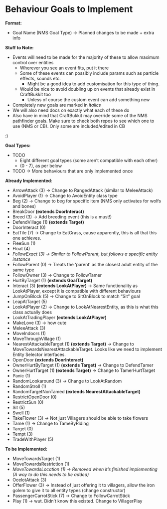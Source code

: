 Behaviour Goals to Implement
===========================

**Format:**

* Goal Name (NMS Goal Type) -> Planned changes to be made + extra info

**Stuff to Note:**

* Events will need to be made for the majority of these to allow maximum control over entities
    * Wherever you see an event fits, put it there
    * Some of these events can possibly include params such as particle effects, sounds etc.
        * Might be a good idea to add customisation for this type of thing.
    * Would be nice to avoid doubling up on events that already exist in CraftBukkit too
        * Unless of course the custom event can add something new
* Completely new goals are marked in *italics*
* We will also need docs on exactly what each of these do
* Also have in mind that CraftBukkit may override some of the NMS pathfinder goals. Make sure to check both repos to see which one to use (NMS or CB). Only some are included/edited in CB

:)

**Goal Types:**

* TODO
    * Eight different goal types (some aren’t compatible with each other)
    * (0 - 7), as per below
* TODO -> More behaviours that are only implemented once

**Already Implemented**:

* ArrowAttack (3) -> Change to RangedAttack (similar to MeleeAttack)
* AvoidPlayer (1) -> Change to AvoidEntity class type
* Beg (2) -> Change to beg for specific item (NMS only activates for wolfs and bones)
* BreakDoor **(extends DoorInteract)**
* Breed (3) -> Add breeding event (this is a must!)
* DefendVillage (1) **(extends Target)**
* DoorInteract (0)
* EatTile (7) -> Change to EatGrass, cause apparently, this is all that this one achieves.
* FleeSun (1)
* Float (4)
* *FollowExact (3) -> Similar to FollowParent, but follows a specific entity instance*
* FollowParent (0) -> Treats the ‘parent’ as the closest adult entity of the same type
* FollowOwner (3) -> Change to FollowTamer
* HurtByTarget (1) **(extends GoalTarget)**
* Interact (3) **(extends LookAtPlayer)** -> Same functionality as LookAtPlayer, except it is compatible with different behaviours
* JumpOnBlock (5) -> Change to SitOnBlock to match “Sit” goal
* LeapAtTarget (5)
* LookAtPlayer (2) -> Change to LookAtNearestEntity, as this is what this class actually does
* LookAtTradingPlayer **(extends LookAtPlayer)**
* MakeLove (3) -> how cute
* MeleeAttack (3)
* MoveIndoors (1)
* MoveThroughVillage (1)
* NearestAttackableTarget (1) **(extends Target)** -> Change to MoveTowardsNearestAttackableTarget. Looks like we need to implement Entity Selector interfaces.
* OpenDoor **(extends DoorInteract)**
* OwnerHurtByTarget (1) **(extends Target)** -> Change to DefendTamer
* OwnerHurtTarget (1) **(extends Target)** -> Change to TamerHurtTarget
* Panic (1)
* RandomLookaround (3) -> Change to LookAtRandom
* RandomStroll (1)
* RandomTargetNonTamed **(extends NearestAttackableTarget)**
* RestrictOpenDoor (0)
* RestrictSun (0)
* Sit (5)
* Swell (1)
* TakeFlower (3) -> Not just Villagers should be able to take flowers
* Tame (1) -> Change to TameByRiding
* Target (0)
* Tempt (3)
* TradeWithPlayer (5)

**To be Implemented:**

* MoveTowardsTarget (1)
* MoveTowardsRestriction (1)
* *MoveTowardsLocation (1) -> Removed when it’s finished implementing (A way to do this needs to be added)*
* OcelotAttack (3)
* OfferFlower (3) -> Instead of just offering it to villagers, allow the iron golem to give it to all entity types (change constructor)
* PassengerCarrotStick (7) -> Change to FollowCarrotStick
* Play (1) -> wut. Didn’t know this existed. Change to VillagerPlay